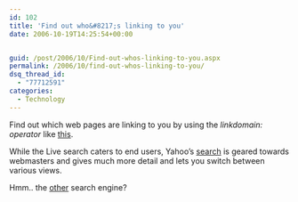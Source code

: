 ```yaml
---
id: 102
title: 'Find out who&#8217;s linking to you'
date: 2006-10-19T14:25:54+00:00


guid: /post/2006/10/Find-out-whos-linking-to-you.aspx
permalink: /2006/10/find-out-whos-linking-to-you/
dsq_thread_id:
  - "77712591"
categories:
  - Technology
---
```

<p>Find out which web pages&nbsp;are linking to you by using the <em>linkdomain: operator</em> like <a href="http://search.msn.com/results.aspx?q=linkdomain:merill.net">this</a>. </p>
<p>While the Live search caters to end users, Yahoo&rsquo;s <a href="http://search.yahoo.com/search?p=linkdomain:merill.net">search</a>&nbsp;is geared towards webmasters and&nbsp;gives much more detail and lets you switch between various views.&nbsp;</p>
<p>Hmm.. the <a href="http://www.google.com/">other</a> search engine?</p>